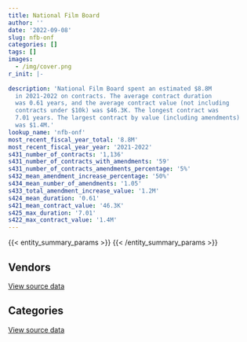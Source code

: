 ```yaml
---
title: National Film Board
author: ''
date: '2022-09-08'
slug: nfb-onf
categories: []
tags: []
images:
  - /img/cover.png
r_init: |-
  
description: 'National Film Board spent an estimated $8.8M
  in 2021-2022 on contracts. The average contract duration
  was 0.61 years, and the average contract value (not including
  contracts under $10k) was $46.3K. The longest contract was
  7.01 years. The largest contract by value (including amendments)
  was $1.4M.'
lookup_name: 'nfb-onf'
most_recent_fiscal_year_total: '8.8M'
most_recent_fiscal_year_year: '2021-2022'
s431_number_of_contracts: '1,136'
s431_number_of_contracts_with_amendments: '59'
s431_number_of_contracts_amendments_percentage: '5%'
s432_mean_amendment_increase_percentage: '50%'
s434_mean_number_of_amendments: '1.05'
s433_total_amendment_increase_value: '1.2M'
s424_mean_duration: '0.61'
s421_mean_contract_value: '46.3K'
s425_max_duration: '7.01'
s422_max_contract_value: '1.4M'
---
```


<script src="/rmarkdown-libs/htmlwidgets/htmlwidgets.js"></script>
<link href="/rmarkdown-libs/datatables-css/datatables-crosstalk.css" rel="stylesheet" />
<script src="/rmarkdown-libs/datatables-binding/datatables.js"></script>
<script src="/rmarkdown-libs/jquery/jquery-3.6.0.min.js"></script>
<link href="/rmarkdown-libs/dt-core-bootstrap/css/dataTables.bootstrap.min.css" rel="stylesheet" />
<link href="/rmarkdown-libs/dt-core-bootstrap/css/dataTables.bootstrap.extra.css" rel="stylesheet" />
<script src="/rmarkdown-libs/dt-core-bootstrap/js/jquery.dataTables.min.js"></script>
<script src="/rmarkdown-libs/dt-core-bootstrap/js/dataTables.bootstrap.min.js"></script>
<link href="/rmarkdown-libs/crosstalk/css/crosstalk.min.css" rel="stylesheet" />
<script src="/rmarkdown-libs/crosstalk/js/crosstalk.min.js"></script>
<script src="/rmarkdown-libs/htmlwidgets/htmlwidgets.js"></script>
<link href="/rmarkdown-libs/datatables-css/datatables-crosstalk.css" rel="stylesheet" />
<script src="/rmarkdown-libs/datatables-binding/datatables.js"></script>
<script src="/rmarkdown-libs/jquery/jquery-3.6.0.min.js"></script>
<link href="/rmarkdown-libs/dt-core-bootstrap/css/dataTables.bootstrap.min.css" rel="stylesheet" />
<link href="/rmarkdown-libs/dt-core-bootstrap/css/dataTables.bootstrap.extra.css" rel="stylesheet" />
<script src="/rmarkdown-libs/dt-core-bootstrap/js/jquery.dataTables.min.js"></script>
<script src="/rmarkdown-libs/dt-core-bootstrap/js/dataTables.bootstrap.min.js"></script>
<link href="/rmarkdown-libs/crosstalk/css/crosstalk.min.css" rel="stylesheet" />
<script src="/rmarkdown-libs/crosstalk/js/crosstalk.min.js"></script>

{{< entity_summary_params >}}
{{< /entity_summary_params >}}

## Vendors

<div id="htmlwidget-1" style="width:100%;height:auto;" class="datatables html-widget"></div>
<script type="application/json" data-for="htmlwidget-1">{"x":{"style":"bootstrap","filter":"none","vertical":false,"data":[["<a href=\"/vendors/advanced_business_interiors/\">Advanced Business Interiors<\/a>","<a href=\"/vendors/amazon/\">Amazon<\/a>","<a href=\"/vendors/applied_electonics/\">Applied Electonics<\/a>","<a href=\"/vendors/bell_canada/\">Bell Canada<\/a>","<a href=\"/vendors/cdw_canada/\">CDW Canada<\/a>","<a href=\"/vendors/cision_canada/\">Cision Canada<\/a>","<a href=\"/vendors/dell_computer/\">Dell Computer<\/a>","<a href=\"/vendors/deloitte/\">Deloitte<\/a>","<a href=\"/vendors/eclipsys_solutions/\">Eclipsys Solutions<\/a>","<a href=\"/vendors/entrust/\">Entrust<\/a>","<a href=\"/vendors/freebalance/\">FreeBalance<\/a>","<a href=\"/vendors/ibm_canada/\">IBM Canada<\/a>","<a href=\"/vendors/ipss/\">IPSS<\/a>","<a href=\"/vendors/iron_mountain/\">Iron Mountain<\/a>","<a href=\"/vendors/microsoft_canada/\">Microsoft Canada<\/a>","<a href=\"/vendors/mishkumi_technologies/\">Mishkumi Technologies<\/a>","<a href=\"/vendors/northern_micro/\">Northern Micro<\/a>","<a href=\"/vendors/nua_office/\">NUA Office<\/a>","<a href=\"/vendors/onx_enterprise_solutions/\">OnX Enterprise Solutions<\/a>","<a href=\"/vendors/oracle_canada/\">Oracle Canada<\/a>","<a href=\"/vendors/paladin_group/\">Paladin Group<\/a>","<a href=\"/vendors/pitney_bowes/\">Pitney Bowes<\/a>","<a href=\"/vendors/randstad/\">Randstad<\/a>","<a href=\"/vendors/rohde_schwarz_canada/\">Rohde Schwarz Canada<\/a>","<a href=\"/vendors/shi_canada/\">SHI Canada<\/a>","<a href=\"/vendors/softchoice/\">Softchoice<\/a>","<a href=\"/vendors/softsim_technologies/\">Softsim Technologies<\/a>","<a href=\"/vendors/solotech/\">Solotech<\/a>","<a href=\"/vendors/stoneworks_technologies/\">Stoneworks Technologies<\/a>","<a href=\"/vendors/teknion/\">Teknion<\/a>","<a href=\"/vendors/telus_canada/\">Telus Canada<\/a>","<a href=\"/vendors/xerox/\">Xerox<\/a>"],[null,null,375504.93,235451.31,null,883.31,21381.5,null,6114.42,3521.89,12589.77,73015.6,null,null,134486.8,11904.19,null,null,null,71726.07,null,1645.11,13423.62,336607.37,null,713490.86,47921.31,24558.67,29767.45,null,null,null],[14574.26,27235.09,817052.82,564726.24,11354.93,80822.61,117095.2,5481.87,null,7450.93,null,53480.64,null,34500,7859.15,3968.06,114147.16,23565.09,17181.87,170544.31,34172.52,1649.62,4439.91,22859.73,70331.99,721750.84,null,140340.5,29849,796155.34,48910.27,7433.45],[null,707860.64,1700121.78,88085.51,20339.42,177940.51,211427.01,66696.13,null,20.36,null,52223.47,null,37366.88,146737.93,null,545334.4,null,null,58170.44,null,1645.11,null,120171.66,29555.85,614844.07,null,null,104772.73,null,null,10200.04],[null,59846.34,1142762.35,67648.07,12155.17,1352.67,265809.81,182.73,null,null,null,7478.98,245232.64,37366.88,222236.33,null,2091.99,null,null,88017.71,null,1645.11,null,24603.12,null,335017.93,null,null,284166.96,null,null,10200.04]],"container":"<table class=\"table table-striped table-hover row-border order-column display\">\n  <thead>\n    <tr>\n      <th>Vendor<\/th>\n      <th>2018-2019<\/th>\n      <th>2019-2020<\/th>\n      <th>2020-2021<\/th>\n      <th>2021-2022<\/th>\n    <\/tr>\n  <\/thead>\n<\/table>","options":{"order":[[4,"desc"]],"pageLength":10,"autoWidth":true,"columnDefs":[{"targets":1,"render":"function(data, type, row, meta) {\n    return type !== 'display' ? data : DTWidget.formatCurrency(data, \"$\", 2, 3, \",\", \".\", true, null);\n  }"},{"targets":2,"render":"function(data, type, row, meta) {\n    return type !== 'display' ? data : DTWidget.formatCurrency(data, \"$\", 2, 3, \",\", \".\", true, null);\n  }"},{"targets":3,"render":"function(data, type, row, meta) {\n    return type !== 'display' ? data : DTWidget.formatCurrency(data, \"$\", 2, 3, \",\", \".\", true, null);\n  }"},{"targets":4,"render":"function(data, type, row, meta) {\n    return type !== 'display' ? data : DTWidget.formatCurrency(data, \"$\", 2, 3, \",\", \".\", true, null);\n  }"},{"width":"16%","targets":[1,2,3,4]},{"className":"dt-right","targets":[1,2,3,4]}],"orderClasses":false}},"evals":["options.columnDefs.0.render","options.columnDefs.1.render","options.columnDefs.2.render","options.columnDefs.3.render"],"jsHooks":[]}</script>
<p class="text-right">
<a href="https://github.com/GoC-Spending/contracts-data/tree/main/data/out/departments/nfb-onf/summary_by_fiscal_year_by_vendor.csv" class="source-data-link btn btn-link">View source data</a>
</p>

## Categories

<div id="htmlwidget-2" style="width:100%;height:auto;" class="datatables html-widget"></div>
<script type="application/json" data-for="htmlwidget-2">{"x":{"style":"bootstrap","filter":"none","vertical":false,"data":[["<a href=\"/categories/facilities_and_construction/\">Facilities and construction<\/a>","<a href=\"/categories/office_management/\">Office management<\/a>","<a href=\"/categories/professional_services/\">Professional services<\/a>","<a href=\"/categories/information_technology/\">Information technology<\/a>","<a href=\"/categories/transportation_and_logistics/\">Transportation and logistics<\/a>","<a href=\"/categories/industrial_products_and_services/\">Industrial products and services<\/a>","<a href=\"/categories/human_capital/\">Human capital<\/a>"],[null,197090.1,1164663.66,5800985.58,null,null,11497.5],[45927.61,1340735.16,2096227.74,6827580.42,28559.79,27461.78,100527.57],[113645.68,569623.4,3283567.95,8419286.19,null,null,20933.6],[105647.53,157058.05,3478007.65,5016628.71,17879.44,null,63443.84]],"container":"<table class=\"table table-striped table-hover row-border order-column display\">\n  <thead>\n    <tr>\n      <th>Category<\/th>\n      <th>2018-2019<\/th>\n      <th>2019-2020<\/th>\n      <th>2020-2021<\/th>\n      <th>2021-2022<\/th>\n    <\/tr>\n  <\/thead>\n<\/table>","options":{"order":[[4,"desc"]],"dom":"t","pageLength":30,"autoWidth":true,"columnDefs":[{"targets":1,"render":"function(data, type, row, meta) {\n    return type !== 'display' ? data : DTWidget.formatCurrency(data, \"$\", 2, 3, \",\", \".\", true, null);\n  }"},{"targets":2,"render":"function(data, type, row, meta) {\n    return type !== 'display' ? data : DTWidget.formatCurrency(data, \"$\", 2, 3, \",\", \".\", true, null);\n  }"},{"targets":3,"render":"function(data, type, row, meta) {\n    return type !== 'display' ? data : DTWidget.formatCurrency(data, \"$\", 2, 3, \",\", \".\", true, null);\n  }"},{"targets":4,"render":"function(data, type, row, meta) {\n    return type !== 'display' ? data : DTWidget.formatCurrency(data, \"$\", 2, 3, \",\", \".\", true, null);\n  }"},{"width":"16%","targets":[1,2,3,4]},{"className":"dt-right","targets":[1,2,3,4]}],"orderClasses":false,"lengthMenu":[10,25,30,50,100]}},"evals":["options.columnDefs.0.render","options.columnDefs.1.render","options.columnDefs.2.render","options.columnDefs.3.render"],"jsHooks":[]}</script>
<p class="text-right">
<a href="https://github.com/GoC-Spending/contracts-data/tree/main/data/out/departments/nfb-onf/summary_by_fiscal_year_by_category.csv" class="source-data-link btn btn-link">View source data</a>
</p>
